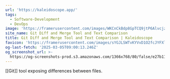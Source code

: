 ```yaml
---
url: 'https://kaleidoscope.app/'
tags:
  - Software-Development
  - DevOps
image: 'https://framerusercontent.com/images/WKCnCkBdp8GpTCQ9jtP6AlvcjzE.jpeg'
site_name: Git Diff and Merge Tool and Text Comparison
title: Git Diff and Merge Tool and Text Comparison | Kaleidoscope
favicon: 'https://framerusercontent.com/images/sYGJLSWTvKYVvD1O2fcJYFXlGs.png'
og-last-fetch: '2025-03-05T09:00:13.246Z'
og_screenshot_url: >-
  https://og-screenshots-prod.s3.amazonaws.com/1366x768/80/false/e27b11485323566563af5be6b42eb5e86b44e39f3f007ece70b6104c08f900dd.jpeg
---
```

[[Git]] tool exposing differences between files. 
